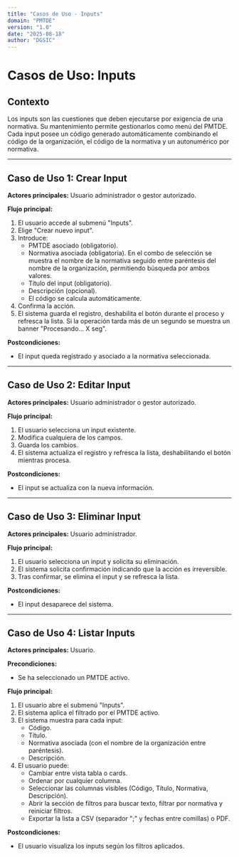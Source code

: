 ```yaml
---
title: "Casos de Uso - Inputs"
domain: "PMTDE"
version: "1.0"
date: "2025-08-18"
author: "DGSIC"
---
```


# Casos de Uso: Inputs

## Contexto
Los inputs son las cuestiones que deben ejecutarse por exigencia de una normativa. Su mantenimiento permite gestionarlos como menú del PMTDE. Cada input posee un código generado automáticamente combinando el código de la organización, el código de la normativa y un autonumérico por normativa.

---

## Caso de Uso 1: Crear Input
**Actores principales:** Usuario administrador o gestor autorizado.

**Flujo principal:**
1. El usuario accede al submenú "Inputs".
2. Elige "Crear nuevo input".
3. Introduce:
   - PMTDE asociado (obligatorio).
   - Normativa asociada (obligatoria). En el combo de selección se muestra el nombre de la normativa seguido entre paréntesis del nombre de la organización, permitiendo búsqueda por ambos valores.
   - Título del input (obligatorio).
   - Descripción (opcional).
   - El código se calcula automáticamente.
4. Confirma la acción.
5. El sistema guarda el registro, deshabilita el botón durante el proceso y refresca la lista. Si la operación tarda más de un segundo se muestra un banner "Procesando... X seg".

**Postcondiciones:**
- El input queda registrado y asociado a la normativa seleccionada.

---

## Caso de Uso 2: Editar Input
**Actores principales:** Usuario administrador o gestor autorizado.

**Flujo principal:**
1. El usuario selecciona un input existente.
2. Modifica cualquiera de los campos.
3. Guarda los cambios.
4. El sistema actualiza el registro y refresca la lista, deshabilitando el botón mientras procesa.

**Postcondiciones:**
- El input se actualiza con la nueva información.

---

## Caso de Uso 3: Eliminar Input
**Actores principales:** Usuario administrador.

**Flujo principal:**
1. El usuario selecciona un input y solicita su eliminación.
2. El sistema solicita confirmación indicando que la acción es irreversible.
3. Tras confirmar, se elimina el input y se refresca la lista.

**Postcondiciones:**
- El input desaparece del sistema.

---

## Caso de Uso 4: Listar Inputs
**Actores principales:** Usuario.

**Precondiciones:**
- Se ha seleccionado un PMTDE activo.

**Flujo principal:**
1. El usuario abre el submenú "Inputs".
2. El sistema aplica el filtrado por el PMTDE activo.
3. El sistema muestra para cada input:
   - Código.
   - Título.
   - Normativa asociada (con el nombre de la organización entre paréntesis).
   - Descripción.
4. El usuario puede:
   - Cambiar entre vista tabla o cards.
   - Ordenar por cualquier columna.
   - Seleccionar las columnas visibles (Código, Título, Normativa, Descripción).
   - Abrir la sección de filtros para buscar texto, filtrar por normativa y reiniciar filtros.
   - Exportar la lista a CSV (separador ";" y fechas entre comillas) o PDF.

**Postcondiciones:**
- El usuario visualiza los inputs según los filtros aplicados.
